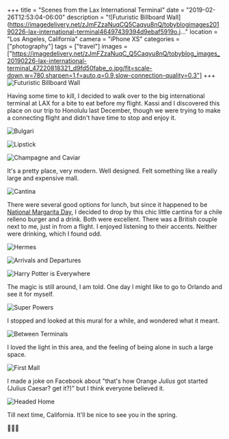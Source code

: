 +++
title = "Scenes from the Lax International Terminal"
date = "2019-02-26T12:53:04-06:00"
description = "![Futuristic Billboard Wall](https://imagedelivery.net/zJmFZzaNuqCQ5Caqyu8nQ/tobyblogimages20190226-lax-international-terminal46497439394d9ebaf5919o.j..."
location = "Los Angeles, California"
camera = "iPhone XS"
categories = ["photography"]
tags = ["travel"]
images = ["https://imagedelivery.net/zJmFZzaNuqC_Q5Caqyu8nQ/tobyblog_images_20190226-lax-international-terminal_47220818321_d9fd50fabe_o.jpg/fit=scale-down,w=780,sharpen=1,f=auto,q=0.9,slow-connection-quality=0.3"]
+++
![Futuristic Billboard Wall](https://imagedelivery.net/zJmFZzaNuqC_Q5Caqyu8nQ/tobyblog_images_20190226-lax-international-terminal_46497439394_d9ebaf5919_o.jpg/fit=scale-down,w=780,sharpen=1,f=auto,q=0.9,slow-connection-quality=0.3)
<!--more-->

Having some time to kill, I decided to walk over to the big international terminal at LAX for a bite to eat before my flight. Kassi and I discovered this place on our trip to Honolulu last December, though we were trying to make a connecting flight and didn't have time to stop and enjoy it. 

![Bulgari](https://imagedelivery.net/zJmFZzaNuqC_Q5Caqyu8nQ/tobyblog_images_20190226-lax-international-terminal_47220818201_4d34d68ece_o.jpg/fit=scale-down,w=780,sharpen=1,f=auto,q=0.9,slow-connection-quality=0.3)

![Lipstick](https://imagedelivery.net/zJmFZzaNuqC_Q5Caqyu8nQ/tobyblog_images_20190226-lax-international-terminal_47220817871_33a7713ab4_o.jpg/fit=scale-down,w=780,sharpen=1,f=auto,q=0.9,slow-connection-quality=0.3)

![Champagne and Caviar](https://imagedelivery.net/zJmFZzaNuqC_Q5Caqyu8nQ/tobyblog_images_20190226-lax-international-terminal_47220818321_d9fd50fabe_o.jpg/fit=scale-down,w=780,sharpen=1,f=auto,q=0.9,slow-connection-quality=0.3)

It's a pretty place, very modern. Well designed. Felt something like a really large and expensive mall. 

![Cantina](https://imagedelivery.net/zJmFZzaNuqC_Q5Caqyu8nQ/tobyblog_images_20190226-lax-international-terminal_47220818931_0dfd5a654c_o.jpg/fit=scale-down,w=780,sharpen=1,f=auto,q=0.9,slow-connection-quality=0.3)

There were several good options for lunch, but since it happened to be [National Margarita Day](https://nationaldaycalendar.com/national-margarita-day-february-22/), I decided to drop by this chic little cantina for a chile relleno burger and a drink. Both were excellent. There was a British couple next to me, just in from a flight. I enjoyed listening to their accents. Neither were drinking, which I found odd.

![Hermes](https://imagedelivery.net/zJmFZzaNuqC_Q5Caqyu8nQ/tobyblog_images_20190226-lax-international-terminal_47220817701_07c78a026f_o.jpg/fit=scale-down,w=780,sharpen=1,f=auto,q=0.9,slow-connection-quality=0.3)

![Arrivals and Departures](https://imagedelivery.net/zJmFZzaNuqC_Q5Caqyu8nQ/tobyblog_images_20190226-lax-international-terminal_47220819551_f1f15633c0_o.jpg/fit=scale-down,w=780,sharpen=1,f=auto,q=0.9,slow-connection-quality=0.3)

![Harry Potter is Everywhere](https://imagedelivery.net/zJmFZzaNuqC_Q5Caqyu8nQ/tobyblog_images_20190226-lax-international-terminal_47220819891_4e7180717d_o.jpg/fit=scale-down,w=780,sharpen=1,f=auto,q=0.9,slow-connection-quality=0.3)

The magic is still around, I am told. One day I might like to go to Orlando and see it for myself.

![Super Powers](https://imagedelivery.net/zJmFZzaNuqC_Q5Caqyu8nQ/tobyblog_images_20190226-lax-international-terminal_47168746972_1dbc3573d0_o.jpg/fit=scale-down,w=780,sharpen=1,f=auto,q=0.9,slow-connection-quality=0.3)

I stopped and looked at this mural for a while, and wondered what it meant.

![Between Terminals](https://imagedelivery.net/zJmFZzaNuqC_Q5Caqyu8nQ/tobyblog_images_20190226-lax-international-terminal_47168747542_151c74d1cc_o.jpg/fit=scale-down,w=780,sharpen=1,f=auto,q=0.9,slow-connection-quality=0.3)

I loved the light in this area, and the feeling of being alone in such a large space. 

![First Mall](https://imagedelivery.net/zJmFZzaNuqC_Q5Caqyu8nQ/tobyblog_images_20190226-lax-international-terminal_47220820451_519c5632fc_o.jpg/fit=scale-down,w=780,sharpen=1,f=auto,q=0.9,slow-connection-quality=0.3)

I made a joke on Facebook about "that's how Orange *Julius* got started (Julius Caesar? get it?)" but I think everyone believed it.

![Headed Home](https://imagedelivery.net/zJmFZzaNuqC_Q5Caqyu8nQ/tobyblog_images_20190226-lax-international-terminal_40255858743_edde2eba88_o.jpg/fit=scale-down,w=780,sharpen=1,f=auto,q=0.9,slow-connection-quality=0.3)

Till next time, California. It'll be nice to see you in the spring.

🐝🌸🐝

